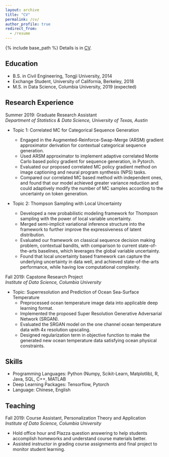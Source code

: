 ```yaml
---
layout: archive
title: "CV"
permalink: /cv/
author_profile: true
redirect_from:
  - /resume
---
```


{% include base_path %}
Details is in [CV](../files/cv.pdf).  

## Education

* B.S. in Civil Engineering, Tongji University, 2014
* Exchange Student, University of California, Berkeley, 2018
* M.S. in Data Science, Columbia University, 2019 (expected)

## Research Experience

Summer 2019: Graduate Research Assistant  
*Department of Statistics & Data Science, University of Texas, Austin*  
* Topic 1: Correlated MC for Categorical Sequence Generation  
  * Engaged in the Augmented-Reinforce-Swap-Merge (ARSM) gradient approximator derivation for contextual categorical sequence generation.
  * Used ARSM approximator to implement adaptive correlated Monte Carlo based policy gradient for
sequence generation, in Pytorch. 
  * Evaluated our proposed correlated MC policy gradient method on image captioning and neural
program synthesis (NPS) tasks.
  * Compared our correlated MC based method with independent ones, and found that our model 
achieved greater variance reduction and could adaptively modify the number of MC samples 
according to the uncertainty on token generation. 

* Topic 2: Thompson Sampling with Local Uncertainty  
  * Developed a new probabilistic modeling framework for Thompson sampling with the power of 
local variable uncertainty.  
  * Merged semi-implicit variational inference structure into the framework to further improve the 
expressiveness of latent distribution.  
  * Evaluated our framework on classical sequence decision making problem, contextual bandits, with
comparison to current state-of-the-arts baselines, which leverages the global variable uncertainty. 
  * Found that local uncertainty based framework can capture the underlying uncertainty in data well, 
and achieved state-of-the-arts performance, while having low computational complexity.  

Fall 2019: Capstone Research Project	  
*Institute of Data Science, Columbia University*    
* Topic: Superresolution and Prediction of Ocean Sea-Surface Temperature  
  * Preprocessed ocean temperature image data into applicable deep learning format.  
  * Implemented the proposed Super Resolution Generative Adversarial Network (SRGAN).  
  * Evaluated the SRGAN model on the one channel ocean temperature data with 4x resolution upscaling. 
  * Designed regularization term in objective function to make the generated new ocean temperature data satisfying ocean physical constraints. 

## Skills

* Programming Languages: Python (Numpy, Scikit-Learn, Matplotlib), R, Java, SQL, C++, MATLAB  
* Deep Learning Packages: Tensorflow, Pytorch  
* Language: Chinese, English  
  
## Teaching

Fall 2019: Course Assistant, Personalization Theory and Application  
*Institute of Data Science, Columbia University*
* Hold office hour and Piazza question answering to help students accomplish homeworks and understand course materials better.
* Assisted instructor in grading course assignments and final project to monitor student learning. 

